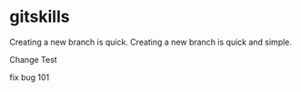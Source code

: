 # gitskills
Creating a new branch is quick.
Creating a new branch is quick and simple.

Change Test


fix bug 101